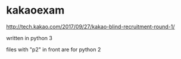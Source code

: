 # kakaoexam

http://tech.kakao.com/2017/09/27/kakao-blind-recruitment-round-1/  

written in python 3

files with "p2" in front are for python 2
